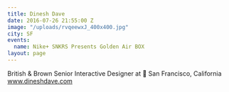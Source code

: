 ```yaml
---
title: Dinesh Dave
date: 2016-07-26 21:55:00 Z
image: "/uploads/rvqeewxJ_400x400.jpg"
city: SF
events:
  name: Nike+ SNKRS Presents Golden Air BOX
layout: page
---
```


British & Brown Senior Interactive Designer at  San Francisco, California www.dineshdave.com